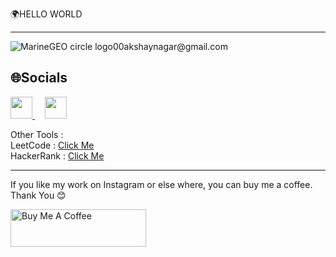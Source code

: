  🌍HELLO WORLD
 <HR>
 <img src="https://camo.githubusercontent.com/84113ed63c8f820414bb0c35cb3f37cc8eaec7a70ae3cead15aa7f91fe0ed350/687474703a2f2f73747564696f706978656c2e696e2f77702d636f6e74656e742f75706c6f6164732f323031372f31312f73656e696f722d66726f6e742d656e642d646576656c6f7065722d6f70656e696e67732d312e676966" alt="MarineGEO circle logo" data-canonical-src="http://studiopixel.in/wp-content/uploads/2017/11/senior-front-end-developer-openings-1.gif" style="max-width: 100%; display: inline-block;" data-target="animated-image.originalImage>
✨ABOUT ME :
<HR>

- 👋 Hi, I’m @AkshayNagar
- 👀 I’m interested in Coding
- 🌱 I’m currently learning DSA
- 💞️ I love to learn new Technologies
- 📫 How to reach me 00akshaynagar@gmail.com

🌐Socials
------------------------------------------------------------------
<span>
<a href="https://www.instagram.com/iamakshaynagar/">
<img src="https://upload.wikimedia.org/wikipedia/commons/thumb/a/a5/Instagram_icon.png/2048px-Instagram_icon.png" height=35px ;">
</a>
&nbsp;&nbsp;&nbsp;
<a href="https://www.linkedin.com/in/akshay-nagar-25476b218/">
<img src="https://cdn-icons-png.flaticon.com/512/174/174857.png" height=35px ;">
</a>
<span>
<br>

<!---
AkshayNagar/AkshayNagar is a ✨ special ✨ repository because its `README.md` (this file) appears on your GitHub profile.
You can click the Preview link to take a look at your changes.
--->

Other Tools : <br>
 LeetCode : <a href="https://leetcode.com/Akshaynagar/" rel="nofollow">Click Me</a><br>
 HackerRank : <a href="https://www.hackerrank.com/00akshaynagar" rel="nofollow">Click Me</a>
 <br>
 <hr>
 <p dir="auto">If you like my work on Instagram or else where, you can buy me a coffee. Thank You <g-emoji class="g-emoji" alias="blush" fallback-src="https://github.githubassets.com/images/icons/emoji/unicode/1f60a.png">😊</g-emoji></p>
 <img src="https://camo.githubusercontent.com/28aae05a0fba45679e8e27d90609601e249b64a5fe30dfef05495de4f4e318d4/68747470733a2f2f63646e2e6275796d6561636f666665652e636f6d2f627574746f6e732f76322f64656661756c742d79656c6c6f772e706e67" alt="Buy Me A Coffee" style="height: 60px; width: 217px; max-width: 100%;" data-canonical-src="https://cdn.buymeacoffee.com/buttons/v2/default-yellow.png">
